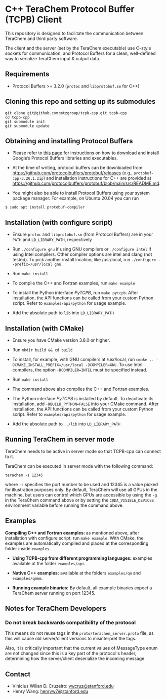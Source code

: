 # C++ TeraChem Protocol Buffer (TCPB) Client #

This repository is designed to facilitate the communication between TeraChem and third party software.

The client and the server (set by the TeraChem executable) use C-style sockets for communication, and Protocol Buffers for a clean, well-defined way to serialize TeraChem input & output data.

## Requirements

* Protocol Buffers >= 3.2.0 (`protoc` and `libprotobuf.so` for C++)

## Cloning this repo and setting up its submodules

```
git clone git@github.com:mtzgroup/tcpb-cpp.git tcpb-cpp
cd tcpb-cpp
git submodule init
git submodule update
```

## Obtaining and installing Protocol Buffers

* Please refer to [this page](https://developers.google.com/protocol-buffers) for instructions on how to download and install Google’s Protocol Buffers libraries and executables.

* At the time of writing, protocol buffers can be downloaded from <https://github.com/protocolbuffers/protobuf/releases> (e.g., `protobuf-cpp-3.20.1.zip`) and installation instructions for C++ are provided at <https://github.com/protocolbuffers/protobuf/blob/main/src/README.md>.

* You might also be able to install Protocol Buffers using your system package manager. For example, on Ubuntu 20.04 you can run

```console
$ sudo apt install protobuf-compiler
```

## Installation (with configure script)

* Ensure `protoc` and `libprotobuf.so` (from Protocol Buffers) are in your `PATH` and `LD_LIBRARY_PATH`, respectively

* Run `./configure gnu` if using GNU compilers or `./configure intel` if using Intel compilers. Other compiler options are intel and clang (not tested). To pick another install location, like /usr/local, run `./configure --prefix=/usr/local gnu`

* Run `make install`

* To compile the C++ and Fortran examples, run `make example`

* To install the Python interface *PyTCPB*, run `make pytcpb`. After installation, the API functions can be called from your custom Python script. Refer to `examples/api/python` for usage example.

* Add the absolute path to `lib` into `LD_LIBRARY_PATH`

## Installation (with CMake)

* Ensure you have CMake version 3.8.0 or higher.

* Run `mkdir build && cd build`

* To install, for example, with GNU compilers at /usr/local, run `cmake .. -DCMAKE_INSTALL_PREFIX=/usr/local -DCOMPILER=GNU`. To use Intel compilers, the option `-DCOMPILER=INTEL` must be specified instead.

* Run `make install`

* The command above also compiles the C++ and Fortran examples.

* The Python interface *PyTCPB* is installed by default. To deactivate its installation, add `-DBUILD_PYTHON=FALSE` into your CMake command. After installation, the API functions can be called from your custom Python script. Refer to `examples/api/python` for usage example.

* Add the absolute path to `../lib` into `LD_LIBRARY_PATH`

## Running TeraChem in server mode

TeraChem needs to be active in server mode so that TCPB-cpp can connect to it.

TeraChem can be executed in server mode with the following command:
```
terachem -s 12345
```
where `-s` specifies the port number to be used and 12345 is a value picked for illustration purposes only. By default, TeraChem will use all GPUs in the machine, but users can control which GPUs are accessible by using the `-g` in the TeraChem command above or by setting the `CUDA_VISIBLE_DEVICES` environment variable before running the command above.

## Examples

**Compiling C++ and Fortran examples:** as mentioned above, after installation with configure script, run `make example`. With CMake, the examples are automatically compiled and placed at the corresponding folder inside `examples`.

* **Using TCPB-cpp from different programming languages:** examples available at the folder `examples/api`.

* **Native C++ examples:** available at the folders `examples/qm` and `examples/qmmm`.

* **Running example binaries:** By default, all example binaries expect a TeraChem server running on port 12345.

## Notes for TeraChem Developers

### Do not break backwards compatibility of the protocol

This means do not reuse tags in the `proto/terachem_server.proto` file,
as this will cause old server/client versions to misinterpret the tags.

Also, it is critically important that the current values of MessageType enum
are not changed since this is a key part of the protocol's header,
determining how the server/client deserialize the incoming message.

## Contact

* Vinicius Wilian D. Cruzeiro: <vwcruz@stanford.edu>
* Henry Wang: <henryw7@stanford.edu>
